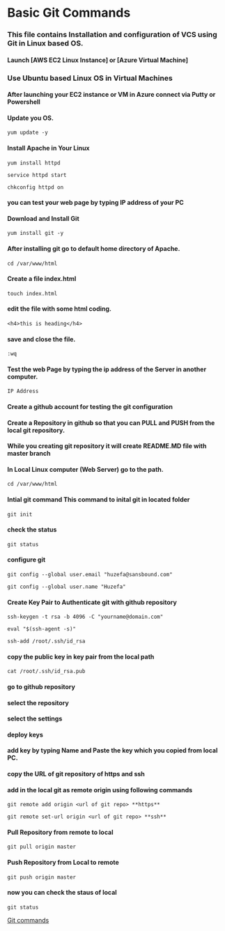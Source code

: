# Basic Git Commands
### This file contains Installation and configuration of VCS using Git in Linux based OS.

#### Launch [AWS EC2 Linux Instance] or [Azure Virtual Machine]
### Use Ubuntu based Linux OS in Virtual Machines

#### After launching your EC2 instance or VM in Azure connect via Putty or Powershell

#### Update you OS.

`yum update -y` 

#### Install Apache in Your Linux 

`yum install httpd`

`service httpd start`

`chkconfig httpd on`

#### you can test your web page by typing IP address of your PC

#### Download and Install Git

`yum install git -y`

#### After installing git go to default home directory of Apache.

`cd /var/www/html`

#### Create a file **index.html** 

`touch index.html`

#### edit the file with some html coding.

`<h4>this is heading</h4>`

#### save and close the file.

`:wq`

#### Test the web Page by typing the ip address of the Server in another computer.

`IP Address`

#### Create a **github** account for testing the git configuration

#### Create a Repository in github so that you can **PULL** and **PUSH** from the local git repository.

#### While you creating git repository it will create README.MD file with **master** branch

#### In Local Linux computer (Web Server) go to the path.

`cd /var/www/html`

#### Intial git command **This command to inital git in located folder**

`git init`

#### check the status 

`git status`

#### configure git 

`git config --global user.email "huzefa@sansbound.com"`

`git config --global user.name "Huzefa"`

#### Create Key Pair to Authenticate git with github repository

`ssh-keygen -t rsa -b 4096 -C "yourname@domain.com"` 

`eval "$(ssh-agent -s)"` 

`ssh-add /root/.ssh/id_rsa`

#### copy the public key in key pair from the local path

`cat /root/.ssh/id_rsa.pub`

#### go to github repository
#### select the repository
#### select the settings
#### deploy keys
#### add key by typing Name and Paste the key which you copied from local PC.

#### copy the URL of git repository of **https** and **ssh**
#### add in the local git as **remote origin** using following commands

`git remote add origin <url of git repo> **https**`

`git remote set-url origin <url of git repo> **ssh**`

#### Pull Repository from remote to local

`git pull origin master`

#### Push Repository from Local to remote

`git push origin master`

#### now you can check the staus of local

`git status` 

[Git commands](https://github.com/huzefaMD/DevOps/blob/master/Git-Commands.md)
